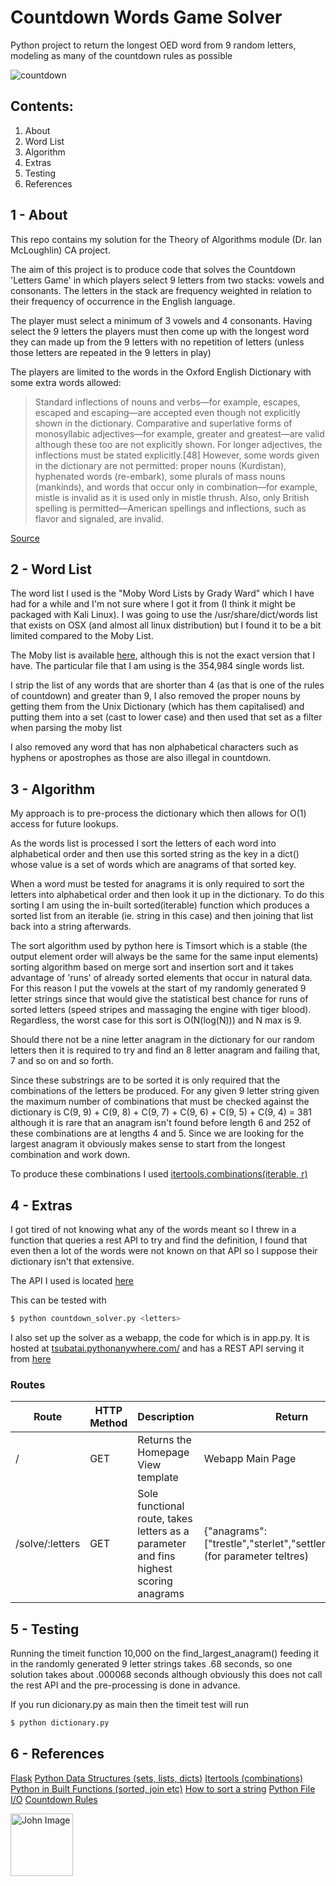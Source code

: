 # Countdown Words Game Solver
Python project to return the longest OED word from 9 random letters, modeling as many of the countdown rules as possible

![countdown](http://www.gtigazette.com/wp-content/uploads/2015/02/120521_britishgames_countdown_titlecard.jpg "countdown")

Contents:
---------
1. About
2. Word List
3. Algorithm
4. Extras
5. Testing
6. References

1 - About
---
This repo contains my solution for the Theory of Algorithms module (Dr. Ian McLoughlin) CA project.

The aim of this project is to produce code that solves the Countdown 'Letters Game' in which players select 9 letters from two stacks: vowels and consonants. The letters in the stack are frequency weighted in relation to their frequency of occurrence in the English language.

The player must select a minimum of 3 vowels and 4 consonants. Having select the 9 letters the players must then come up with the longest word they can made up from the 9 letters with no repetition of letters (unless those letters are repeated in the 9 letters in play)

The players are limited to the words in the Oxford English Dictionary with some extra words allowed:

>Standard inflections of nouns and verbs—for example, escapes, escaped and escaping—are accepted even though not explicitly shown in the dictionary. Comparative and superlative forms of monosyllabic adjectives—for example, greater and greatest—are valid although these too are not explicitly shown. For longer adjectives, the inflections must be stated explicitly.[48] However, some words given in the dictionary are not permitted: proper nouns (Kurdistan), hyphenated words (re-embark), some plurals of mass nouns (mankinds), and words that occur only in combination—for example, mistle is invalid as it is used only in mistle thrush. Also, only British spelling is permitted—American spellings and inflections, such as flavor and signaled, are invalid.

[Source](https://en.wikipedia.org/wiki/Countdown_(game_show))

2 - Word List
---
The word list I used is the "Moby Word Lists by Grady Ward" which I have had for a while and I'm not sure where I got it from (I think it might be packaged with Kali Linux). I was going to use the /usr/share/dict/words list that exists on OSX (and almost all linux distribution) but I found it to be a bit limited compared to the Moby List.

The Moby list is available [here](http://www.gutenberg.org/files/3201/files/ "Moby Word List"), although this is not the exact version that I have. The particular file that I am using is the 354,984 single words list.

I strip the list of any words that are shorter than 4 (as that is one of the rules of countdown) and greater than 9, I also removed the proper nouns by getting them from the Unix Dictionary (which has them capitalised) and putting them into a set (cast to lower case) and then used that set as a filter when parsing the moby list

I also removed any word that has non alphabetical characters such as hyphens or apostrophes as those are also illegal in countdown.

3 - Algorithm
---
My approach is to pre-process the dictionary which then allows for O(1) access for future lookups.

As the words list is processed I sort the letters of each word into alphabetical order and then use this sorted string as the key in a dict() whose value is a set of words which are anagrams of that sorted key.

When a word must be tested for anagrams it is only required to sort the letters into alphabetical order and then look it up in the dictionary. To do this sorting I am using the in-built sorted(iterable) function which produces a sorted list from an iterable (ie. string in this case) and then joining that list back into a string afterwards.

The sort algorithm used by python here is Timsort which is a stable (the output element order will always be the same for the same input elements) sorting algorithm based on merge sort and insertion sort and it takes advantage of 'runs' of already sorted elements that occur in natural data. For this reason I put the vowels at the start of my randomly generated 9 letter strings since that would give the statistical best chance for runs of sorted letters (speed stripes and massaging the engine with tiger blood). Regardless, the worst case for this sort is O(N(log(N))) and N max is 9.

Should there not be a nine letter anagram in the dictionary for our random letters then it is required to try and find an 8 letter anagram and failing that, 7 and so on and so forth.

Since these substrings are to be sorted it is only required that the combinations of the letters be produced. For any given 9 letter string given the maximum number of combinations that must be checked against the dictionary is C(9, 9) + C(9, 8) + C(9, 7) + C(9, 6) + C(9, 5) + C(9, 4) = 381 although it is rare that an anagram isn't found before length 6 and 252 of these combinations are at lengths 4 and 5. Since we are looking for the largest anagram it obviously makes sense to start from the longest combination and work down.

To produce these combinations I used [itertools.combinations(iterable, r)](https://docs.python.org/2/library/itertools.html#itertools.combinations)

4 - Extras
---
I got tired of not knowing what any of the words meant so I threw in a function that queries a rest API to try and find the definition, I found that even then a lot of the words were not known on that API so I suppose their dictionary isn't that extensive.

The API I used is located [here](dictionaryapi.net)

This can be tested with

```sh
$ python countdown_solver.py <letters>
  ```

I also set up the solver as a webapp, the code for which is in app.py. It is hosted at [tsubatai.pythonanywhere.com/](http://tsubatai.pythonanywhere.com/) and has a REST API serving it from [here](http://tsubatai.pythonanywhere.com/solve/eettlrs)

### Routes
Route | HTTP Method | Description | Return
---------|------------|------------|------------
/ | GET | Returns the Homepage View template | Webapp Main Page
/solve/:letters | GET | Sole functional route, takes letters as a parameter and fins highest scoring anagrams | {"anagrams":["trestle","sterlet","settler","letters"]} (for parameter teltres)

5 - Testing
---
Running the timeit function 10,000 on the find_largest_anagram() feeding it in the randomly generated 9 letter strings takes .68 seconds, so one solution takes about .000068 seconds although obviously this does not call the rest API and the pre-processing is done in advance.

If you run dicionary.py as main then the timeit test will run

```sh
$ python dictionary.py
  ```

6 - References
---
[Flask](http://flask.pocoo.org/docs/0.10/quickstart/)
[Python Data Structures (sets, lists, dicts)](https://docs.python.org/2/tutorial/datastructures.html)
[Itertools (combinations)](https://docs.python.org/2/library/itertools.html#itertools.combinations)
[Python in Built Functions (sorted, join etc)](https://docs.python.org/2/library/functions.html)
[How to sort a string](https://wiki.python.org/moin/HowTo/Sorting)
[Python File I/O](http://www.pythonforbeginners.com/files/reading-and-writing-files-in-python)
[Countdown Rules](https://en.wikipedia.org/wiki/Countdown_(game_show))


<a href="https://github.com/JohnMalmsteen"><img src="https://avatars1.githubusercontent.com/u/7085486?v=3&s=400" width="100px" height="100px" title="John" alt="John Image"/></a>
